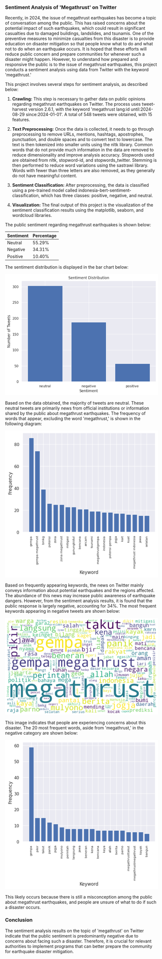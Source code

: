 ### Sentiment Analysis of 'Megathrust' on Twitter

Recently, in 2024, the issue of megathrust earthquakes has become a topic of conversation among the public. This has raised concerns about the potential impact of such earthquakes, which could result in significant casualties due to damaged buildings, landslides, and tsunamis. One of the preventive measures to minimize casualties from this disaster is to provide education on disaster mitigation so that people know what to do and what not to do when an earthquake occurs. It is hoped that these efforts will reduce public concern and prepare communities for whenever such a disaster might happen. However, to understand how prepared and responsive the public is to the issue of megathrust earthquakes, this project conducts a sentiment analysis using data from Twitter with the keyword 'megathrust.'

This project involves several steps for sentiment analysis, as described below:

1. **Crawling:** This step is necessary to gather data on public opinions regarding megathrust earthquakes on Twitter. The process uses tweet-harvest version 2.6.1, with the keyword 'megathrust lang:id until:2024-08-29 since:2024-01-01'. A total of 548 tweets were obtained, with 15 features.
2. **Text Preprocessing:** Once the data is collected, it needs to go through preprocessing to remove URLs, mentions, hashtags, apostrophes, punctuation, and double spaces and to convert text to lowercase. The text is then tokenized into smaller units using the nltk library. Common words that do not provide much information in the data are removed to reduce dimensionality and improve analysis accuracy. Stopwords used are obtained from nltk, stopword-id, and stopwords_twitter. Stemming is then performed to reduce word variations using the sastrawi library. Words with fewer than three letters are also removed, as they generally do not have meaningful content.

3. **Sentiment Classification:** After preprocessing, the data is classified using a pre-trained model called indonesia-bert-sentiment-classification, which has three classes: positive, negative, and neutral.
4. **Visualization:** The final output of this project is the visualization of the sentiment classification results using the matplotlib, seaborn, and wordcloud libraries.

The public sentiment regarding megathrust earthquakes is shown below:

| Sentiment | Percentage |
| --------- | ---------- |
| Neutral   | 55.29%     |
| Negative  | 34.31%     |
| Positive  | 10.40%     |

The sentiment distribution is displayed in the bar chart below:

![Sentiment Distribution](img/Sentiment_distribution.png)

Based on the data obtained, the majority of tweets are neutral. These neutral tweets are primarily news from official institutions or information shared by the public about megathrust earthquakes. The frequency of words that appear, excluding the word 'megathrust,' is shown in the following diagram:

![Neutral Word Frequency](img/neutral_word_frequency.png)

Based on frequently appearing keywords, the news on Twitter mainly conveys information about potential earthquakes and the regions affected. The abundance of this news may increase public awareness of earthquake dangers. However, from the sentiment analysis results, it is found that the public response is largely negative, accounting for 34%. The most frequent keywords appearing in negative tweets are shown below:

![Negative Sentiment Wordcloud](img/worldcloud_negative.png)

This image indicates that people are experiencing concerns about this disaster. The 20 most frequent words, aside from 'megathrust,' in the negative category are shown below:

![Negative Word Frequency](img/negative_word_frequency.png)

This likely occurs because there is still a misconception among the public about megathrust earthquakes, and people are unsure of what to do if such a disaster occurs.

### Conclusion

The sentiment analysis results on the topic of 'megathrust' on Twitter indicate that the public sentiment is predominantly negative due to concerns about facing such a disaster. Therefore, it is crucial for relevant authorities to implement programs that can better prepare the community for earthquake disaster mitigation.
